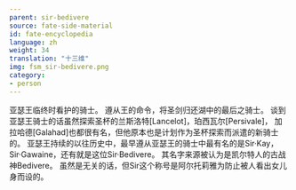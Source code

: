 ```yaml
---
parent: sir-bedivere
source: fate-side-material
id: fate-encyclopedia
language: zh
weight: 34
translation: "十三维"
img: fsm_sir-bedivere.png
category:
- person
---
```


亚瑟王临终时看护的骑士。
遵从王的命令，将圣剑归还湖中的最后之骑士。
谈到亚瑟王骑士的话虽然探索圣杯的兰斯洛特[Lancelot]，珀西瓦尔[Persivale]， 加拉哈德[Galahad]也都很有名，但他原本也是计划作为圣杯探索而派遣的新骑士的。
亚瑟王持续的以往历史中，最早遵从亚瑟王的骑士中最有名的是Sir·Kay， Sir·Gawaine，还有就是这位Sir·Bedivere。
其名字来源被认为是凯尔特人的古战神Bedivere。
虽然是无关的话，但Sir这个称号是阿尔托莉雅为防止被人看出女儿身而设的。

